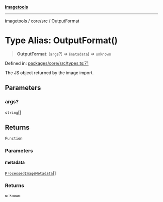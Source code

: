 [**imagetools**](../../../README.md)

***

[imagetools](../../../modules.md) / [core/src](../README.md) / OutputFormat

# Type Alias: OutputFormat()

> **OutputFormat**: (`args`?) => (`metadata`) => `unknown`

Defined in: [packages/core/src/types.ts:71](https://github.com/JonasKruckenberg/imagetools/blob/87fff79acddac50a50f7aee7c6a68a0623fbc68f/packages/core/src/types.ts#L71)

The JS object returned by the image import.

## Parameters

### args?

`string`[]

## Returns

`Function`

### Parameters

#### metadata

[`ProcessedImageMetadata`](../interfaces/ProcessedImageMetadata.md)[]

### Returns

`unknown`

